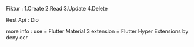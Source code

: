 Fiktur :
1.Create
2.Read
3.Update
4.Delete

Rest Api :
Dio

more info :
use = Flutter Material 3
extension = Flutter Hyper Extensions by deny ocr

